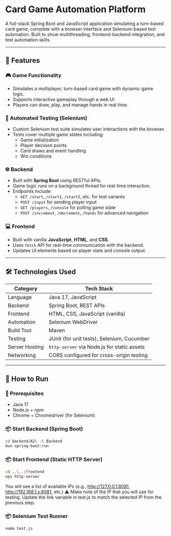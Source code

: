 # Card Game Automation Platform

A full-stack Spring Boot and JavaScript application simulating a turn-based card game, complete with a browser interface and Selenium-based test automation. Built to show multithreading, frontend-backend integration, and test automation skills.

---

## 📌 Features

### 🎮 Game Functionality
- Simulates a multiplayer, turn-based card game with dynamic game logic.
- Supports interactive gameplay through a web UI.
- Players can draw, play, and manage hands in real time.

### 🧪 Automated Testing (Selenium)
- Custom Selenium test suite simulates user interactions with the browser.
- Tests cover multiple game states including:
  - Game initialization
  - Player decision points
  - Card draws and event handling
  - Win conditions

### 🌐 Backend
- Built with **Spring Boot** using RESTful APIs.
- Game logic runs on a background thread for real-time interaction.
- Endpoints include:
  - `GET /start`, `/start1`, `/start2`, etc. for test variants
  - `POST /input` for sending player input
  - `GET /players`, `/console` for polling game state
  - `POST /increment`, `/decrement`, `/hands` for advanced navigation

### 💻 Frontend
- Built with vanilla **JavaScript**, **HTML**, and **CSS**.
- Uses `fetch` API for real-time communication with the backend.
- Updates UI elements based on player stats and console output.

---

## 🛠️ Technologies Used

| Category         | Tech Stack                          |
|------------------|--------------------------------------|
| Language         | Java 17, JavaScript                  |
| Backend          | Spring Boot, REST APIs               |
| Frontend         | HTML, CSS, JavaScript (vanilla)      |
| Automation       | Selenium WebDriver                   |
| Build Tool       | Maven                                |
| Testing          | JUnit (for unit tests), Selenium, Cucumber     |
| Server Hosting   | `http-server` via Node.js for static assets |
| Networking       | CORS configured for cross-origin testing |

---

## 🚀 How to Run

### 🔧 Prerequisites
- Java 17
- Node.js + npm
- Chrome + Chromedriver (for Selenium)

### 📦 Start Backend (Spring Boot)
```bash
cd backend/A2\ -\ Backend
mvn spring-boot:run
```

### 📦 Start Frontend (Static HTTP Server)
```bash
cd ..\..\frontend
npx http-server
```
You will see a list of available IPs (e.g., http://127.0.0.1:8081, http://192.168.1.x:8081, etc.)
⚠️ Make note of the IP that you will use for testing.
Update the link variable in test.js to match the selected IP from the previous step.

### 📦 Selenium Test Runner
```bash
node test.js
```
